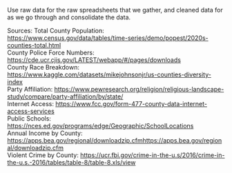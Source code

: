Use raw data for the raw spreadsheets that we gather, and cleaned data for as we go through and consolidate the data.

Sources:
Total County Population: https://www.census.gov/data/tables/time-series/demo/popest/2020s-counties-total.html <br>
County Police Force Numbers: https://cde.ucr.cjis.gov/LATEST/webapp/#/pages/downloads <br>
County Race Breakdown: https://www.kaggle.com/datasets/mikejohnsonjr/us-counties-diversity-index <br>
Party Affiliation: https://www.pewresearch.org/religion/religious-landscape-study/compare/party-affiliation/by/state/ <br>
Internet Access: https://www.fcc.gov/form-477-county-data-internet-access-services <br>
Public Schools: https://nces.ed.gov/programs/edge/Geographic/SchoolLocations <br>
Annual Income by County: https://apps.bea.gov/regional/downloadzip.cfmhttps://apps.bea.gov/regional/downloadzip.cfm <br>
Violent Crime by County: https://ucr.fbi.gov/crime-in-the-u.s/2016/crime-in-the-u.s.-2016/tables/table-8/table-8.xls/view <br>